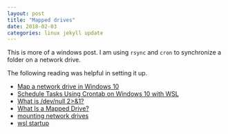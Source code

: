 ```yaml
---
layout: post
title: "Mapped drives"
date: 2018-02-03
categories: linux jekyll update 
---
```


This is more of a windows post. I am using `rsync` and `cron` to synchronize a folder on a network drive. 

The following reading was helpful in setting it up.

* [Map a network drive in Windows 10](https://support.microsoft.com/en-us/windows/map-a-network-drive-in-windows-10-29ce55d1-34e3-a7e2-4801-131475f9557d)
* [Schedule Tasks Using Crontab on Windows 10 with WSL](https://blog.snowme34.com/post/schedule-tasks-using-crontab-on-windows-10-with-wsl/index.html#Make-the-Daemon-start-at-Windows-Boot)
* [What is /dev/null 2>&1?](https://stackoverflow.com/questions/10508843/what-is-dev-null-21)
* [What Is a Mapped Drive?](https://www.lifewire.com/what-is-a-mapped-drive-2625932)
* [mounting network drives](https://dev.to/rpalo/mounting-network-drives-into-windows-subsystem-linux-3ef7)
* [wsl startup](https://blog.snowme34.com/post/schedule-tasks-using-crontab-on-windows-10-with-wsl/index.html)
